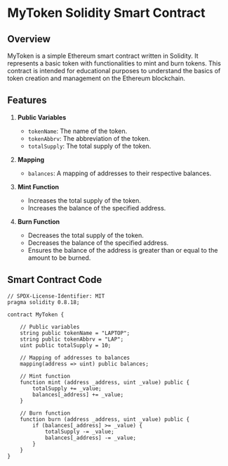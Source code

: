 # MyToken Solidity Smart Contract

## Overview

MyToken is a simple Ethereum smart contract written in Solidity. It represents a basic token with functionalities to mint and burn tokens. This contract is intended for educational purposes to understand the basics of token creation and management on the Ethereum blockchain.

## Features

1. **Public Variables**
   - `tokenName`: The name of the token.
   - `tokenAbbrv`: The abbreviation of the token.
   - `totalSupply`: The total supply of the token.

2. **Mapping**
   - `balances`: A mapping of addresses to their respective balances.

3. **Mint Function**
   - Increases the total supply of the token.
   - Increases the balance of the specified address.

4. **Burn Function**
   - Decreases the total supply of the token.
   - Decreases the balance of the specified address.
   - Ensures the balance of the address is greater than or equal to the amount to be burned.

## Smart Contract Code

```solidity
// SPDX-License-Identifier: MIT
pragma solidity 0.8.18;

contract MyToken {

    // Public variables
    string public tokenName = "LAPTOP";
    string public tokenAbbrv = "LAP";
    uint public totalSupply = 10;

    // Mapping of addresses to balances
    mapping(address => uint) public balances;

    // Mint function
    function mint (address _address, uint _value) public {
        totalSupply += _value;
        balances[_address] += _value;
    }

    // Burn function
    function burn (address _address, uint _value) public {
        if (balances[_address] >= _value) {
            totalSupply -= _value;
            balances[_address] -= _value;
        }
    }
}
